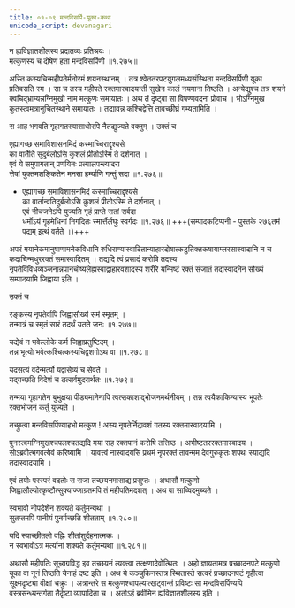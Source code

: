 ```yaml
---
title: ०१-०९ मन्दविसर्पि-यूका-कथा
unicode_script: devanagari
---
```


न ह्यविज्ञातशीलस्य प्रदातव्यः प्रतिश्रयः ।  
मत्कुणस्य च दोषेण हता मन्दविसर्पिणी ॥१.२७५॥

अस्ति कस्यचिन्महीपतेर्मनोरमं शयनस्थानम् । तत्र श्वेततरपटयुगलमध्यसंस्थिता मन्दविसर्पिणी यूका प्रतिवसति स्म । सा च तस्य महीपते रक्तमास्वादयन्ती सुखेन कालं नयमाना तिष्ठति । अन्येद्युश्च तत्र शयने क्वचिद्भ्राम्यन्नग्निमुखो नाम मत्कुणः समायातः । अथ तं दृष्ट्वा सा विषण्णवदना प्रोवाच । भोऽग्निमुख कुतस्त्वमत्रानुचितस्थाने समायातः । तद्यावन्न कश्चिद्वेत्ति तावच्छीघ्रं गम्यतामिति ।

स आह भगवति गृहागतस्यासाधोरपि नैतद्युज्यते वक्तुम् । उक्तं च

एह्यागच्छ समाविशासनमिदं कस्माच्चिराद्दृश्यसे     
का वार्तेति सुदुर्बलोऽसि कुशलं प्रीतोऽस्मि ते दर्शनात् ।  
एवं ये समुपागतान् प्रणयिनः प्रत्यालपन्त्यादरा  
त्तेषां युक्तमशङ्कितेन मनसा हर्म्याणि गन्तुं सदा ॥१.२७६॥  

  - एह्यागच्छ समाविशासनमिदं कस्माच्चिराद्दृश्यसे     
  का वार्तान्वतिदुर्बलोऽसि कुशलं प्रीतोऽस्मि ते दर्शनात् ।  
  एवं नीचजनेऽपि युज्यति गृहं प्राप्ते सतां सर्वदा  
  धर्मोऽयं गृहमेधिनां निगदितः स्मार्त्तैर्लघुः स्वर्गदः ॥१.२७६॥ +++(सम्पादकटिप्पनी - पुस्तके २७६तमं पद्यम् इत्थं वर्तते ।)+++

अपरं मयानेकमानुषाणामनेकविधानि रुधिराण्यास्वादितान्याहारदोषात्कटुतिक्तकषायाम्लरसास्वादानि न च कदाचिन्मधुररक्तं समास्वादितम् । तद्यदि त्वं प्रसादं करोषि तदस्य नृपतेर्विविधव्यञ्जनान्नपानचोष्यलेह्यस्वाद्वाहारवशादस्य शरीरे यन्मिष्टं रक्तं संजातं तदास्वादनेन सौख्यं सम्पादयामि जिह्वाया इति ।

उक्तं च

रङ्कस्य नृपतेर्वापि जिह्वासौख्यं समं स्मृतम् ।   
तन्मात्रं च स्मृतं सारं तदर्थं यतते जनः ॥१.२७७॥  

यद्येवं न भवेल्लोके कर्म जिह्वाप्रतुष्टिदम् ।   
तन्न भृत्यो भवेत्कश्चित्कस्यचिद्वशगोऽथ वा ॥१.२७८॥  

यदसत्यं वदेन्मर्त्यो यद्वासेव्यं च सेवते ।   
यद्गच्छति विदेशं च तत्सर्वमुदरार्थतः ॥१.२७९॥  

तन्मया गृहागतेन बुभुक्षया पीड्यमानेनापि त्वत्सकाशाद्भोजनमर्थनीयम् । तन्न त्वयैकाकिन्यास्य भूपतेः रक्तभोजनं कर्तुं युज्यते ।  

तच्छ्रुत्वा मन्दविसर्पिण्याहभो मत्कुण ! अस्य नृपतेर्निद्रावशं गतस्य रक्तमास्वादयामि ।  

पुनस्त्वमग्निमुखश्चपलश्चतद्यदि मया सह रक्तपानं करोषि तत्तिष्ठ । अभीष्टतररक्तमास्वादय ।  
सोऽब्रवीत्भगवत्येवं करिष्यामि । यावत्त्वं नास्वादयसि प्रथमं नृपरक्तं तावन्मम देवगुरुकृतः शपथः स्याद्यदि तदास्वादयामि ।

एवं तयोः परस्परं वदतोः स राजा तच्छयनमासाद्य प्रसुप्तः । अथासौ मत्कुणो जिह्वालौल्योत्कृष्टौत्सुक्याज्जाग्रतमपि तं महीपतिमदशत् । अथ वा साध्विदमुच्यते ।

स्वभावो नोपदेशेन शक्यते कर्तुमन्यथा ।   
सुतप्तमपि पानीयं पुनर्गच्छति शीतताम् ॥१.२८०॥   

यदि स्याच्छीतलो वह्निः शीतांशुर्दहनात्मकः ।   
न स्वभावोऽत्र मर्त्यानां शक्यते कर्तुमन्यथा ॥१.२८१॥  

अथासौ महीपतिः सूच्यग्रविद्ध इव तच्छयनं त्यक्त्वा तत्क्षणादेवोत्थितः । अहो ज्ञायतामत्र प्रच्छादनपटे मत्कुणो यूका वा नूनं तिष्ठति येनाहं दष्ट इति । अथ ये कञ्चुकिनस्तत्र स्थितास्ते सत्वरं प्रच्छादनपटं गृहीत्वा सूक्ष्मदृष्ट्या वीक्षां चक्रुः । अत्रान्तरे स मत्कुणश्चापल्यात्खट्वान्तं प्रविष्टः सा मन्दविसर्पिण्यपि वस्त्रसन्ध्यन्तर्गता तैर्दृष्टा व्यापादिता च । अतोऽहं ब्रवीमिन ह्यविज्ञातशीलस्य इति ।  
